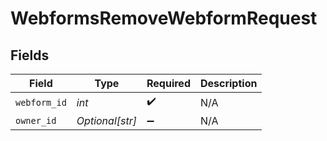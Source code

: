 # WebformsRemoveWebformRequest


## Fields

| Field              | Type               | Required           | Description        |
| ------------------ | ------------------ | ------------------ | ------------------ |
| `webform_id`       | *int*              | :heavy_check_mark: | N/A                |
| `owner_id`         | *Optional[str]*    | :heavy_minus_sign: | N/A                |